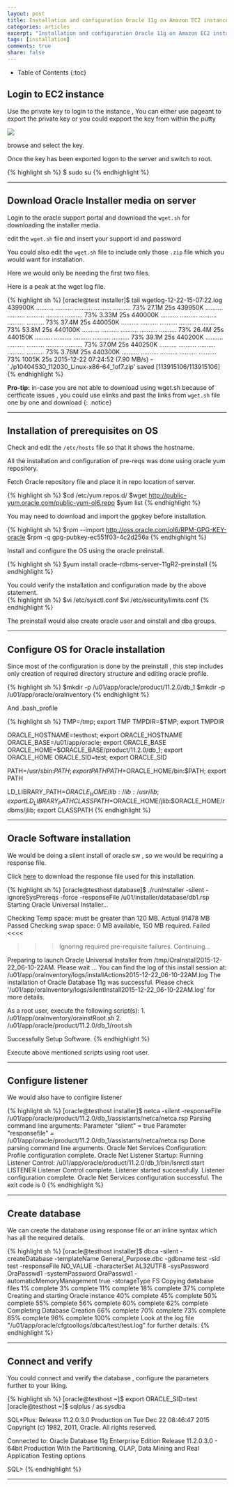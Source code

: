 ```yaml
---
layout: post
title: Installation and configuration Oracle 11g on Amazon EC2 instance.
categories: articles
excerpt: "Installation and configuration Oracle 11g on Amazon EC2 instance."
tags: [installation]
comments: true
share: false
---
```


* Table of Contents
{:toc}


## Login to EC2 instance

Use the private key to login to the instance , You can either use pageant to export the private key or you could expport the key from within the putty  

![](/attachments/putty.png?raw=true)

browse and select the key.

Once the key has been exported logon to the server and switch to root.

{% highlight sh %}
$ sudo su
{% endhighlight %}

---

## Download Oracle Installer media on server

Login to the oracle support portal and download the `wget.sh` for downloading the installer media.

edit the `wget.sh` file and insert your support id and password

You could also edit the `wget.sh` file to include only those `.zip` file which you would want for installation.

Here we would only be needing the first two files.

Here is a peak at the wget log file.

{% highlight sh %}
[oracle@test installer]$ tail wgetlog-12-22-15-07\:22.log
439900K .......... .......... .......... .......... .......... 73% 27.1M 25s
439950K .......... .......... .......... .......... .......... 73% 3.33M 25s
440000K .......... .......... .......... .......... .......... 73% 37.4M 25s
440050K .......... .......... .......... .......... .......... 73% 53.8M 25s
440100K .......... .......... .......... .......... .......... 73% 26.4M 25s
440150K .......... .......... .......... .......... .......... 73% 39.1M 25s
440200K .......... .......... .......... .......... .......... 73% 37.0M 25s
440250K .......... .......... .......... .......... .......... 73% 3.78M 25s
440300K .......... .......... .......... .......... .......... 73% 1005K 25s
2015-12-22 07:24:52 (7.90 MB/s) - `./p10404530_112030_Linux-x86-64_1of7.zip' saved [113915106/113915106]
{% endhighlight %}

**Pro-tip:** in-case you are not able to download using wget.sh because of certficate issues , you could use elinks and past the links from `wget.sh` file one by one and download
{: .notice}

---

## Installation of prerequisites on OS

Check and edit the `/etc/hosts` file so that it shows the hostname.

All the installation and configuration of pre-reqs was done using oracle yum repository.

Fetch Oracle repository file and place it in repo location of server.

{% highlight sh %}
$cd /etc/yum.repos.d/
$wget http://public-yum.oracle.com/public-yum-ol6.repo
$yum list
{% endhighlight %}

You may need to download and import the gpgkey before installation.

{% highlight sh %}
$rpm --import http://oss.oracle.com/ol6/RPM-GPG-KEY-oracle
$rpm -q gpg-pubkey-ec551f03-4c2d256a
{% endhighlight %}

Install and configure the OS using the oracle preinstall.

{% highlight sh %}
$yum install oracle-rdbms-server-11gR2-preinstall
{% endhighlight %}

You could verify the installation and configuration made by the above statement.  
{% highlight sh %}
$vi /etc/sysctl.conf
$vi /etc/security/limits.conf
{% endhighlight %}

The preinstall would also create oracle user and oinstall and dba groups.  

---

## Configure OS for Oracle installation

Since most of the configuration is done by the preinstall , this step includes only creation of required directory structure and editing oracle profile.

{% highlight sh %}
$mkdir -p /u01/app/oracle/product/11.2.0/db_1
$mkdir -p /u01/app/oracle/oraInventory
{% endhighlight %}

And .bash_profile

{% highlight sh %}
TMP=/tmp; export TMP
TMPDIR=$TMP; export TMPDIR

ORACLE_HOSTNAME=testhost; export ORACLE_HOSTNAME
ORACLE_BASE=/u01/app/oracle; export ORACLE_BASE
ORACLE_HOME=$ORACLE_BASE/product/11.2.0/db_1; export ORACLE_HOME
ORACLE_SID=test; export ORACLE_SID

PATH=/usr/sbin:$PATH; export PATH
PATH=$ORACLE_HOME/bin:$PATH; export PATH

LD_LIBRARY_PATH=$ORACLE_HOME/lib:/lib:/usr/lib; export LD_LIBRARY_PATH
CLASSPATH=$ORACLE_HOME/jlib:$ORACLE_HOME/rdbms/jlib; export CLASSPATH
{% endhighlight %}


---

## Oracle Software installation

We would be doing a silent install of oracle sw , so we would be requiring a response file.

Click [here](/attachments/db_install.rsp) to download the response file used for this installation.

{% highlight sh %}
[oracle@testhost database]$ ./runInstaller -silent -ignoreSysPrereqs -force -responseFile /u01/installer/database/db1.rsp
Starting Oracle Universal Installer...

Checking Temp space: must be greater than 120 MB.   Actual 91478 MB    Passed
Checking swap space: 0 MB available, 150 MB required.    Failed <<<<

>>> Ignoring required pre-requisite failures. Continuing...

Preparing to launch Oracle Universal Installer from /tmp/OraInstall2015-12-22_06-10-22AM. Please wait ...
You can find the log of this install session at:
 /u01/app/oraInventory/logs/installActions2015-12-22_06-10-22AM.log
The installation of Oracle Database 11g was successful.
Please check '/u01/app/oraInventory/logs/silentInstall2015-12-22_06-10-22AM.log' for more details.

As a root user, execute the following script(s):
        1. /u01/app/oraInventory/orainstRoot.sh
        2. /u01/app/oracle/product/11.2.0/db_1/root.sh
		
Successfully Setup Software.
{% endhighlight %}

Execute above mentioned scripts using root user.

---

## Configure listener

We would also have to configire listener

{% highlight sh %}
[oracle@testhost installer]$ netca -silent -responseFile /u01/app/oracle/product/11.2.0/db_1/assistants/netca/netca.rsp
Parsing command line arguments:
    Parameter "silent" = true
    Parameter "responsefile" = /u01/app/oracle/product/11.2.0/db_1/assistants/netca/netca.rsp
Done parsing command line arguments.
Oracle Net Services Configuration:
Profile configuration complete.
Oracle Net Listener Startup:
    Running Listener Control:
      /u01/app/oracle/product/11.2.0/db_1/bin/lsnrctl start LISTENER
    Listener Control complete.
    Listener started successfully.
Listener configuration complete.
Oracle Net Services configuration successful. The exit code is 0
{% endhighlight %}

---

## Create database

We can create the database using response file or an inline syntax which has all the required details.

{% highlight sh %}
[oracle@testhost installer]$  dbca -silent -createDatabase   -templateName General_Purpose.dbc   -gdbname test -sid test -responseFile NO_VALUE   -characterSet AL32UTF8   -sysPassword OraPasswd1   -systemPassword OraPasswd1   -automaticMemoryManagement true   -storageType FS
Copying database files
1% complete
3% complete
11% complete
18% complete
37% complete
Creating and starting Oracle instance
40% complete
45% complete
50% complete
55% complete
56% complete
60% complete
62% complete
Completing Database Creation
66% complete
70% complete
73% complete
85% complete
96% complete
100% complete
Look at the log file "/u01/app/oracle/cfgtoollogs/dbca/test/test.log" for further details.
{% endhighlight %}

---

## Connect and verify

You could connect and verify the database , configure the parameters further to your liking.

{% highlight sh %}
[oracle@testhost ~]$ export ORACLE_SID=test
[oracle@testhost ~]$ sqlplus / as sysdba

SQL*Plus: Release 11.2.0.3.0 Production on Tue Dec 22 08:46:47 2015
Copyright (c) 1982, 2011, Oracle.  All rights reserved.

Connected to:
Oracle Database 11g Enterprise Edition Release 11.2.0.3.0 - 64bit Production
With the Partitioning, OLAP, Data Mining and Real Application Testing options

SQL>
{% endhighlight %}

---